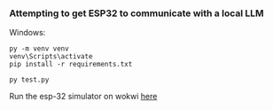 ### Attempting to get ESP32 to communicate with a local LLM

Windows:

```
py -m venv venv
venv\Scripts\activate
pip install -r requirements.txt

py test.py
```

Run the esp-32 simulator on wokwi [here](https://wokwi.com/projects/375639338149454849)
